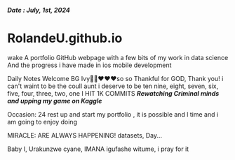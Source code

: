 ***Date : July, 1st, 2024***
# RolandeU.github.io
wake
A portfolio GitHub webpage with a few bits of my work in data science
And the progress i have made in ios mobile development 

Daily Notes
Welcome BG Ivy🙌🏽❤️❤️❤️so so Thankful for GOD, Thank you! i can't waint to be the coull aunt i deserve to be
ten nine, eight, seven, six, five, four, three, two, one
I HIT 1K COMMITS
***Rewatching Criminal minds and upping my game on Kaggle***

Occasion: 24
rest up and start my portfolio , 
it is possible and l time  and i am going to enjoy doing  

MIRACLE: ARE ALWAYS HAPPENING!
 datasets, Day...

Baby I, Urakunzwe cyane, IMANA igufashe witume, i pray for it 


